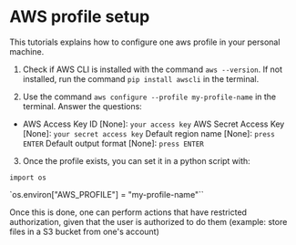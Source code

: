 # AWS profile setup

This tutorials explains how to configure one aws profile in your personal machine.

1. Check if AWS CLI is installed with the command `aws --version`. If not installed, run the command `pip install awscli` in the terminal.

2. Use the command `aws configure --profile my-profile-name` in the terminal. Answer the questions:

- AWS Access Key ID [None]: `your access key`
AWS Secret Access Key [None]: `your secret access key`
Default region name [None]: `press ENTER`
Default output format [None]: `press ENTER`

3. Once the profile exists, you can set it in a python script with:

`import os`

`os.environ["AWS_PROFILE"] = "my-profile-name"``

Once this is done, one can perform actions that have restricted authorization, given that the user is authorized to do them (example: store files in a S3 bucket from one's account)

